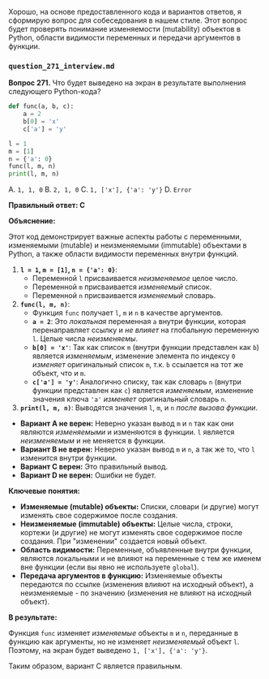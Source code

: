Хорошо, на основе предоставленного кода и вариантов ответов, я сформирую вопрос для собеседования в нашем стиле. Этот вопрос будет проверять понимание изменяемости (mutability) объектов в Python, области видимости переменных и передачи аргументов в функции.

### `question_271_interview.md`

**Вопрос 271.** Что будет выведено на экран в результате выполнения следующего Python-кода?

```python
def func(a, b, c):
    a = 2
    b[0] = 'x'
    c['a'] = 'y'

l = 1
m = [1]
n = {'a': 0}
func(l, m, n)
print(l, m, n)
```

A.  `1, 1, 0`
B.  `2, 1, 0`
C.  `1, ['x'], {'a': 'y'}`
D.  `Error`

**Правильный ответ: C**

**Объяснение:**

Этот код демонстрирует важные аспекты работы с переменными, изменяемыми (mutable) и неизменяемыми (immutable) объектами в Python, а также области видимости переменных внутри функций.

1.  **`l = 1`, `m = [1]`, `n = {'a': 0}`**:
    *   Переменной `l` присваивается *неизменяемое* целое число.
    *   Переменной `m` присваивается *изменяемый* список.
    *   Переменной `n` присваивается *изменяемый* словарь.
2.  **`func(l, m, n)`**:
    *   Функция `func` получает `l`, `m` и `n` в качестве аргументов.
    *   **`a = 2`**:  Это *локальная* переменная `a` внутри функции, которая перенаправляет ссылку и *не влияет* на глобальную переменную `l`. Целые числа *неизменяемы*.
    *   **`b[0] = 'x'`**: Так как список `m` (внутри функции представлен как `b`) является *изменяемым*,  изменение элемента по индексу `0` *изменяет* оригинальный список `m`, т.к. `b` ссылается на тот же объект, что и `m`.
    *   **`c['a'] = 'y'`**:  Аналогично списку, так как словарь `n` (внутри функции представлен как `c`) является *изменяемым*, изменение значения ключа `'a'` *изменяет* оригинальный словарь `n`.
3.  **`print(l, m, n)`**: Выводятся значения `l`, `m`, и `n` *после вызова функции*.

*   **Вариант A не верен:** Неверно указан вывод `m` и `n` так как они являются *изменяемыми* и изменяются в функции. `l` является *неизменяемым* и не меняется в функции.
*   **Вариант B не верен:** Неверно указан вывод `m` и `n`, а так же то, что `l` изменится внутри функции.
*   **Вариант C верен:**  Это правильный вывод.
*   **Вариант D не верен:**  Ошибки не будет.

**Ключевые понятия:**

*   **Изменяемые (mutable) объекты:** Списки, словари (и другие) могут изменять свое содержимое после создания.
*   **Неизменяемые (immutable) объекты:** Целые числа, строки, кортежи (и другие) не могут изменять свое содержимое после создания. При "изменении" создается новый объект.
*   **Область видимости:** Переменные, объявленные внутри функции, являются локальными и не влияют на переменные с тем же именем вне функции (если вы явно не используете `global`).
*  **Передача аргументов в функцию:** Изменяемые объекты передаются по ссылке (изменения влияют на исходный объект), а неизменяемые - по значению (изменения не влияют на исходный объект).

**В результате:**

Функция `func` изменяет *изменяемые* объекты `m` и `n`, переданные в функцию как аргументы, но не изменяет *неизменяемый* объект `l`. Поэтому, на экран будет выведено `1, ['x'], {'a': 'y'}`.

Таким образом, вариант C является правильным.
